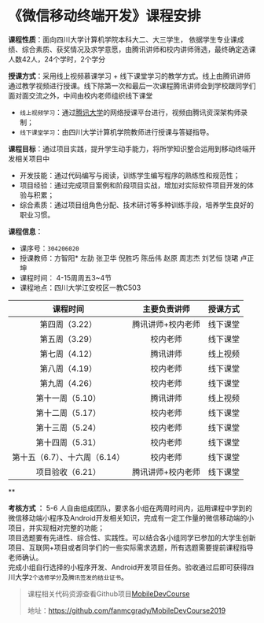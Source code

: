 # 《微信移动终端开发》课程安排

**课程性质**：面向四川大学计算机学院本科大二、大三学生， 依据学生专业课成绩、综合素质、获奖情况及求学意愿，由腾讯讲师和校内讲师筛选，最终确定选课人数42人，24个学时，2个学分

**授课方式**：采用线上视频慕课学习 + 线下课堂学习的教学方式。线上由腾讯讲师通过教学视频进行授课。线下除第一次和最后一次课程腾讯讲师会到学校跟同学们面对面交流之外，中间由校内老师组织线下课堂

- `线上视频学习`：通过[腾讯大学](http://scu.daxueqq.edusoho.cn/)的网络授课平台进行，视频由腾讯资深架构师录制；
- `线下课堂学习`：由四川大学计算机学院教师进行授课与答疑指导。

**课程目标**：通过项目实践，提升学生动手能力，将所学知识整合运用到移动终端开发相关项目中

- 开发技能：通过代码编写与阅读，训练学生编写程序的熟练性和规范性；
- 项目经验：通过完成项目案例和阶段项目实战，增加对实际软件项目开发的体验与积累；
- 综合素质：通过项目组角色分配、技术研讨等多种训练手段，培养学生良好的职业习惯。

**课程信息**：

- 课序号：`304206020`
- 授课教师：方智阳* 左劼 张卫华 倪胜巧 陈岳伟 赵原 周志杰 刘艺恒 饶珺 卢正坤	 
- 课程时间： 4-15周周五3~4节
- 课程地点：四川大学江安校区一教C503

|         **课程时间**         | **主要负责讲师**  | **授课方式** |
| :--------------------------: | :---------------: | :----------: |
|        第四周（3.22）        | 腾讯讲师+校内老师 |   线下课堂   |
|        第五周（3.29）         |     校内老师      |   线下课堂   |
|        第七周（4.12）        |     腾讯讲师      |   线上视频   |
|        第八周（4.19）        |     校内老师      |   线下课堂   |
|        第九周（4.26）        |     校内老师      |   线下课堂   |
|        第十一周（5.10）         |     腾讯讲师      |   线上视频   |
|        第十二周（5.17）        |     校内老师      |   线下课堂   |
|       第十三周（5.24）       |     校内老师      |   线下课堂   |
|       第十四周（5.31）       |     校内老师      |   线下课堂   |
| 第十五（6.7）、十六周（6.14） |     校内老师      |   线下课堂   |
|       项目验收（6.21）       | 腾讯讲师+校内老师 |   线下课堂   |
**

**考核方式 ：** 5-6 人自由组成团队，要求各小组在两周时间内，运用课程中学到的微信移动端小程序及Android开发相关知识，完成有一定工作量的微信移动端的小项目，并实现相对完整的功能；  
项目选题要有先进性、综合性、实践性。可以结合各小组同学已参加的大学生创新项目、互联网+项目或者同学们的一些实际需求选题，所有选题需要提前课程指导老师确认。   
完成小组自行选择的小程序开发、Android开发项目任务。验收通过后即可获得四川大学`2个选修学分`及`腾讯签发的结业证书`。

> 课程相关代码资源查看Github项目[MobileDevCourse](https://github.com/fanmcgrady/MobileDevCourse2019)
>
> 地址：https://github.com/fanmcgrady/MobileDevCourse2019
